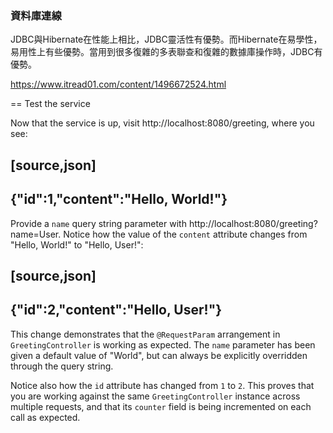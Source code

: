 ### 資料庫連線 ###
JDBC與Hibernate在性能上相比，JDBC靈活性有優勢。而Hibernate在易學性，易用性上有些優勢。當用到很多復雜的多表聯查和復雜的數據庫操作時，JDBC有優勢。

https://www.itread01.com/content/1496672524.html

== Test the service

Now that the service is up, visit http://localhost:8080/greeting, where you see:

[source,json]
----
{"id":1,"content":"Hello, World!"}
----

Provide a `name` query string parameter with http://localhost:8080/greeting?name=User. Notice how the value of the `content` attribute changes from "Hello, World!" to "Hello, User!":

[source,json]
----
{"id":2,"content":"Hello, User!"}
----

This change demonstrates that the `@RequestParam` arrangement in `GreetingController` is working as expected. The `name` parameter has been given a default value of "World", but can always be explicitly overridden through the query string.

Notice also how the `id` attribute has changed from `1` to `2`. This proves that you are working against the same `GreetingController` instance across multiple requests, and that its `counter` field is being incremented on each call as expected.

